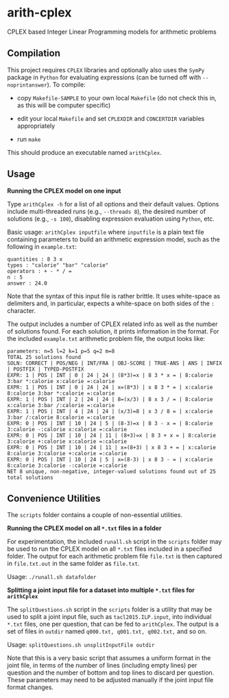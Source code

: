 # arith-cplex
CPLEX based Integer Linear Programming models for arithmetic problems

Compilation
-----------

This project requires `CPLEX` libraries and optionally also uses the `SymPy` package in `Python` for evaluating expressions (can be turned off with `--noprintanswer`). To compile:
 
* copy `Makefile-SAMPLE` to your own local `Makefile` (do not check this
  in, as this will be computer specific)

* edit your local `Makefile` and set `CPLEXDIR` and `CONCERTDIR` variables appropriately

* run `make`

This should produce an executable named `arithCplex`.


Usage
-----

**Running the CPLEX model on one input**

Type `arithCplex -h` for a list of all options and their default values. Options include multi-threaded runs (e.g., `--threads 8`), the desired number of solutions (e.g., `-s 100`), disabling expression evaluation using `Python`, etc.

Basic usage: `arithCplex inputfile` where `inputfile` is a plain text file containing parameters to build an arithmetic expression model, such as the following in `example.txt`:

```
quantities : 8 3 x
types : "calorie" "bar" "calorie"
operators : + - * / =
n : 5
answer : 24.0
```

Note that the syntax of this input file is rather brittle. It uses white-space as delimiters and, in particular, expects a white-space on both sides of the `:` character.

The output includes a number of CPLEX related info as well as the number of solutions found. For each solution, it prints information in the format. For the included `example.txt` arithmetic problem file, the output looks like:

```
parameters: n=5 l=2 k=1 p=5 q=2 m=8
TOTAL 25 solutions found
SOLN: CORRECT | POS/NEG | INT/FRA | OBJ-SCORE | TRUE-ANS | ANS | INFIX | POSTFIX | TYPED-POSTFIX
EXPR: 1 | POS | INT | 0 | 24 | 24 | (8*3)=x | 8 3 * x = | 8:calorie 3:bar *:calorie x:calorie =:calorie
EXPR: 1 | POS | INT | 0 | 24 | 24 | x=(8*3) | x 8 3 * = | x:calorie 8:calorie 3:bar *:calorie =:calorie
EXPR: 1 | POS | INT | 2 | 24 | 24 | 8=(x/3) | 8 x 3 / = | 8:calorie x:calorie 3:bar /:calorie =:calorie
EXPR: 1 | POS | INT | 4 | 24 | 24 | (x/3)=8 | x 3 / 8 = | x:calorie 3:bar /:calorie 8:calorie =:calorie
EXPR: 0 | POS | INT | 10 | 24 | 5 | (8-3)=x | 8 3 - x = | 8:calorie 3:calorie -:calorie x:calorie =:calorie
EXPR: 0 | POS | INT | 10 | 24 | 11 | (8+3)=x | 8 3 + x = | 8:calorie 3:calorie +:calorie x:calorie =:calorie
EXPR: 0 | POS | INT | 10 | 24 | 11 | x=(8+3) | x 8 3 + = | x:calorie 8:calorie 3:calorie +:calorie =:calorie
EXPR: 0 | POS | INT | 10 | 24 | 5 | x=(8-3) | x 8 3 - = | x:calorie 8:calorie 3:calorie -:calorie =:calorie
NET 8 unique, non-negative, integer-valued solutions found out of 25 total solutions
```

Convenience Utilities
---------------------

The `scripts` folder contains a couple of non-essential utilities.

**Running the CPLEX model on all `*.txt` files in a folder**

For experimentation, the included `runall.sh` script in the `scripts` folder may be used to run the CPLEX model on all `*.txt` files included in a specified folder. The output for each arithmetic problem file `file.txt` is then captured in `file.txt.out` in the same folder as `file.txt`.

Usage: `./runall.sh datafolder`


**Splitting a joint input file for a dataset into multiple `*.txt` files for `arithCplex`**

The `splitQuestions.sh` script in the `scripts` folder is a utility that may be used to split a joint input file, such as `tacl2015.ILP.input`, into individual `*.txt` files, one per question, that can be fed to `arithCplex`. The output is a set of files in `outdir` named `q000.txt, q001.txt, q002.txt,` and so on.

Usage: `splitQuestions.sh unsplitInputFile outdir`

Note that this is a very basic script that assumes a uniform format in the joint file, in terms of the number of lines (including empty lines) per question and the number of bottom and top lines to discard per question. These parameters may need to be adjusted manually if the joint input file format changes.

